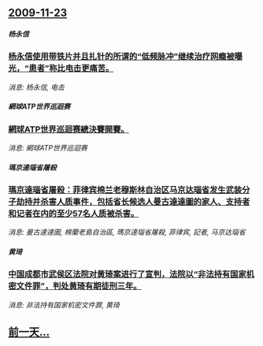 ## [2009-11-23](/news/2009/11/23/index.md)

##### 杨永信
### [ 杨永信使用带铁片并且扎针的所谓的“低频脉冲”继续治疗网瘾被曝光，“患者”称比电击更痛苦。](/news/2009/11/23/杨永信使用带铁片并且扎针的所谓的-低频脉冲-继续治疗网瘾被曝光-患者-称比电击更痛苦.md)
_消息: 杨永信, 电击_

##### 網球ATP世界巡迴赛
### [ 網球ATP世界巡迴赛總決賽開賽。](/news/2009/11/23/網球ATP世界巡迴赛總決賽開賽.md)
_消息: 網球ATP世界巡迴赛_

##### 瑪京達瑙省屠殺
### [瑪京達瑙省屠殺：菲律宾棉兰老穆斯林自治区马京达瑙省发生武装分子劫持并杀害人质事件，包括省长候选人曼古達達圖的家人、支持者和记者在内的至少57名人质被杀害。](/news/2009/11/23/瑪京達瑙省屠殺-菲律宾棉兰老穆斯林自治区马京达瑙省发生武装分子劫持并杀害人质事件-包括省长候选人曼古達達圖的家人-支持者.md)
_消息: 曼古達達圖, 棉蘭老島自治區, 瑪京達瑙省屠殺, 菲律宾, 記者, 马京达瑙省_

##### 黄琦
### [中国成都市武侯区法院对黄琦案进行了宣判，法院以“非法持有国家机密文件罪”，判处黄琦有期徒刑三年。](/news/2009/11/23/中国成都市武侯区法院对黄琦案进行了宣判-法院以-非法持有国家机密文件罪-判处黄琦有期徒刑三年.md)
_消息: 非法持有国家机密文件罪, 黄琦_

## [前一天...](/news/2009/11/22/index.md)

